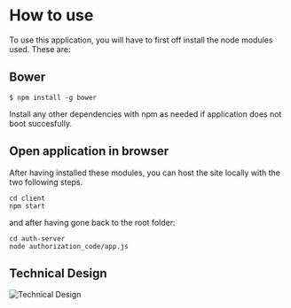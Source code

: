 # How to use

To use this application, you will have to first off install the node modules used. These are:
## Bower
```
$ npm install -g bower
```
Install any other dependencies with npm as needed if application does not boot succesfully.

## Open application in browser
After having installed these modules, you can host the site locally with the two following steps.
```
cd client
npm start
```
and after having gone back to the root folder:
```
cd auth-server
node authorization_code/app.js
```

## Technical Design
![Technical Design](https://i.imgur.com/dFEzJDW.png)
